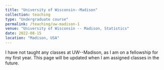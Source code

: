 ```yaml
---
title: "University of Wisconsin--Madison"
collection: teaching
type: "Undergraduate course"
permalink: /teaching/uw-madison-1
venue: "University of Wisconsin -- Madison, Statistics"
date: 2022-08-15
location: "Madison, USA"
---
```


I have not taught any classes at UW--Madison, as I am on a fellowship for my first year. This page will be updated when I am assigned classes in the future.
